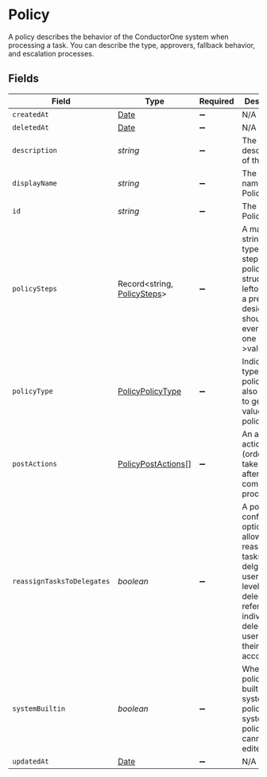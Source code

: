 # Policy

 A policy describes the behavior of the ConductorOne system when processing a task. You can describe the type, approvers, fallback behavior, and escalation processes.



## Fields

| Field                                                                                                                                                                         | Type                                                                                                                                                                          | Required                                                                                                                                                                      | Description                                                                                                                                                                   |
| ----------------------------------------------------------------------------------------------------------------------------------------------------------------------------- | ----------------------------------------------------------------------------------------------------------------------------------------------------------------------------- | ----------------------------------------------------------------------------------------------------------------------------------------------------------------------------- | ----------------------------------------------------------------------------------------------------------------------------------------------------------------------------- |
| `createdAt`                                                                                                                                                                   | [Date](https://developer.mozilla.org/en-US/docs/Web/JavaScript/Reference/Global_Objects/Date)                                                                                 | :heavy_minus_sign:                                                                                                                                                            | N/A                                                                                                                                                                           |
| `deletedAt`                                                                                                                                                                   | [Date](https://developer.mozilla.org/en-US/docs/Web/JavaScript/Reference/Global_Objects/Date)                                                                                 | :heavy_minus_sign:                                                                                                                                                            | N/A                                                                                                                                                                           |
| `description`                                                                                                                                                                 | *string*                                                                                                                                                                      | :heavy_minus_sign:                                                                                                                                                            |  The description of the Policy.<br/>                                                                                                                                          |
| `displayName`                                                                                                                                                                 | *string*                                                                                                                                                                      | :heavy_minus_sign:                                                                                                                                                            |  The display name of the Policy.<br/>                                                                                                                                         |
| `id`                                                                                                                                                                          | *string*                                                                                                                                                                      | :heavy_minus_sign:                                                                                                                                                            |  The ID of the Policy.<br/>                                                                                                                                                   |
| `policySteps`                                                                                                                                                                 | Record<string, [PolicySteps](../../models/shared/policysteps.md)>                                                                                                             | :heavy_minus_sign:                                                                                                                                                            |  A map of string(policy type) to steps in a policy. This structure is leftover from a previous design, and should only ever have one key->value set.<br/>                     |
| `policyType`                                                                                                                                                                  | [PolicyPolicyType](../../models/shared/policypolicytype.md)                                                                                                                   | :heavy_minus_sign:                                                                                                                                                            |  Indicates the type of this policy. Can also be used to get the value from policySteps.<br/>                                                                                  |
| `postActions`                                                                                                                                                                 | [PolicyPostActions](../../models/shared/policypostactions.md)[]                                                                                                               | :heavy_minus_sign:                                                                                                                                                            |  An array of actions (ordered) to take place after a policy completes processing.<br/>                                                                                        |
| `reassignTasksToDelegates`                                                                                                                                                    | *boolean*                                                                                                                                                                     | :heavy_minus_sign:                                                                                                                                                            |  A policy configuration option that allows for reassinging tasks to delgated users. This level of delegation referrs to the individual delegates users set on their account.<br/> |
| `systemBuiltin`                                                                                                                                                               | *boolean*                                                                                                                                                                     | :heavy_minus_sign:                                                                                                                                                            |  Whether this policy is a builtin system policy. Builtin system policies cannot be edited.<br/>                                                                               |
| `updatedAt`                                                                                                                                                                   | [Date](https://developer.mozilla.org/en-US/docs/Web/JavaScript/Reference/Global_Objects/Date)                                                                                 | :heavy_minus_sign:                                                                                                                                                            | N/A                                                                                                                                                                           |